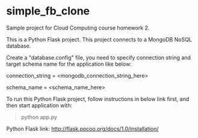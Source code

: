 # simple_fb_clone
Sample project for Cloud Computing course homework 2.

This is a Python Flask project. This project connects to a MongoDB NoSQL database.

Create a "database.config" file, you need to specify connection string and target schema name for the application like below:

connection_string = <mongodb_connection_string_here>

schema_name = <schema_name_here>

To run this Python Flask project, follow instructions in below link first, and then start application with:

> python app.py

Python Flask link:
http://flask.pocoo.org/docs/1.0/installation/
